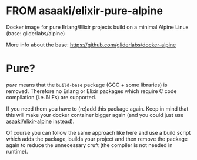 # FROM asaaki/elixir-pure-alpine

Docker image for pure Erlang/Elixir projects build on a minimal Alpine Linux (base: gliderlabs/alpine)

More info about the base: <https://github.com/gliderlabs/docker-alpine>

# Pure?

_pure_ means that the `build-base` package (GCC + some libraries) is removed.
Therefore no Erlang or Elixir packages which require C code compilation (i.e. NIFs) are supported.

If you need them you have to (re)add this package again. Keep in mind that this will make your docker container bigger again (and you could just use [asaaki/elixir-alpine](https://github.com/asaaki/elixir-alpine-docker) instead).

Of course you can follow the same approach like here and use a build script which adds the package, builds your project and then remove the package again to reduce the unnecessary cruft (the compiler is not needed in runtime).
